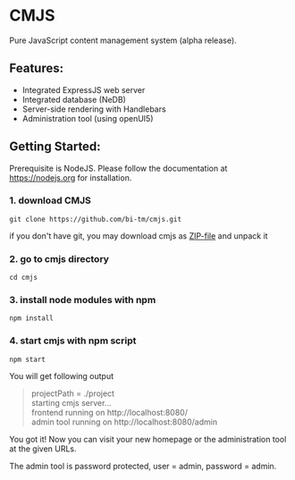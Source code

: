 CMJS
====

Pure JavaScript content management system (alpha release).

## Features:
- Integrated ExpressJS web server
- Integrated database (NeDB) 
- Server-side rendering with Handlebars
- Administration tool (using openUI5)

## Getting Started:
Prerequisite is NodeJS. Please follow the documentation at https://nodejs.org for installation.

### 1. download CMJS
```
git clone https://github.com/bi-tm/cmjs.git
```
if you don't have git, you may download cmjs as [ZIP-file](https://github.com/bi-tm/cmjs/archive/refs/heads/master.zip) and unpack it


### 2. go to cmjs directory
```
cd cmjs
```

### 3. install node modules with npm
```
npm install
```

### 4. start cmjs with npm script
```
npm start
```

You will get following output
> projectPath = ./project<br/>
> starting cmjs server...<br/>
> frontend running on http://localhost:8080/<br/>
> admin tool running on http://localhost:8080/admin

You got it! Now you can visit your new homepage or the administration tool at the given URLs.

The admin tool is password protected, user = admin, password = admin.

